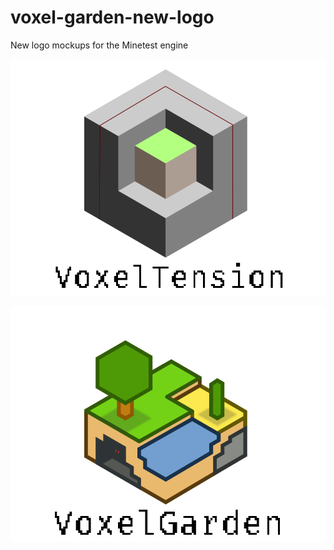 # voxel-garden-new-logo
New logo mockups for the Minetest engine

![VoxelTension Logo](mockupVoxelTension.png)

![VoxelGarden Logo](mockupVoxelGarden.png)
